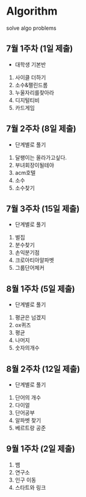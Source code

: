 # Algorithm

solve algo problems

## 7월 1주차 (1일 제출)

- 대학생 기본반

1. 사이클 더하기
2. 소수&팰린드롬
3. 누울자리를찾아라
4. 디지털티비
5. 카드게임

## 7월 2주차 (8일 제출)

- 단계별로 풀기

1. 달팽이는 올라가고싶다.
2. 부녀회장이될테야
3. acm호텔
4. 소수
5. 소수찾기

## 7월 3주차 (15일 제출)

- 단계별로 풀기

1. 벌집
2. 분수찾기
3. 손익분기점
4. 크로아티아알파벳
5. 그룹단어체커

## 8월 1주차 (5일 제출)

- 단계별로 풀기

1. 평균은 넘겠지
2. ox퀴즈
3. 평균
4. 나머지
5. 숫자의개수

## 8월 2주차 (12일 제출)

- 단계별로 풀기

1. 단어의 개수
2. 다이얼
3. 단어공부
4. 알파벳 찾기
5. 베르트랑 공준

## 9월 1주차 (2일 제출)

1. 뱀
2. 연구소
3. 인구 이동
4. 스타트와 링크
